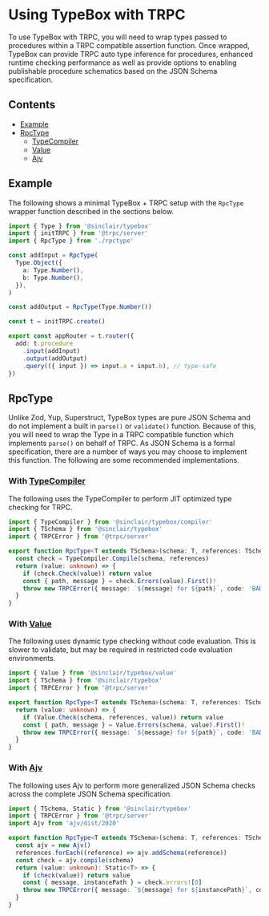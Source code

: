 # Using TypeBox with TRPC

To use TypeBox with TRPC, you will need to wrap types passed to procedures within a TRPC compatible assertion function. Once wrapped, TypeBox can provide TRPC auto type inference for procedures, enhanced runtime checking performance as well as provide options to enabling publishable procedure schematics based on the JSON Schema specification.

## Contents

- [Example](#Example)
- [RpcType](#RpcType)
  - [TypeCompiler](#TypeCompiler)
  - [Value](#Value)
  - [Ajv](#Ajv)

<a name="Example"></a>

## Example

The following shows a minimal TypeBox + TRPC setup with the `RpcType` wrapper function described in the sections below.

```typescript
import { Type } from '@sinclair/typebox'
import { initTRPC } from '@trpc/server'
import { RpcType } from './rpctype'

const addInput = RpcType(
  Type.Object({
    a: Type.Number(),
    b: Type.Number(),
  }),
)

const addOutput = RpcType(Type.Number())

const t = initTRPC.create()

export const appRouter = t.router({
  add: t.procedure
    .input(addInput)
    .output(addOutput)
    .query(({ input }) => input.a + input.b), // type-safe
})
```

<a name="RpcType"></a>

## RpcType

Unlike Zod, Yup, Superstruct, TypeBox types are pure JSON Schema and do not implement a built in `parse()` or `validate()` function. Because of this, you will need to wrap the Type in a TRPC compatible function which implements `parse()` on behalf of TRPC. As JSON Schema is a formal specification, there are a number of ways you may choose to implement this function. The following are some recommended implementations.

<a name="TypeCompiler"></a>

### With [TypeCompiler](https://www.typescriptlang.org/play?#code/JYWwDg9gTgLgBAbzgFQJ5gKYGELmAGwyjgF84AzKXOAcgAEBnYAOwGN8BDYKAehnQwAjCAA8erXGAJEaAWABQoSLEQoAyqwAWGEB1JwDhytXpM2nbnwHCRcxeGjwkyAEoAFLAFEoVYmSNUILR0MFBgrDwMRABuMgoKGCLK8OQArmwwwBDMcC7haJgAPMhwiTAYzAAmDOpaOhwAfAAUDHW6AFwoADRwUBjkRBWsGAydyBraugDaALpwALxwswCUiAoGEswM8HWsANYLKAI4eIRQAHQnUoQtbRw9fQN9bCPL670YMKlQOU3RHPhUhhOuk9swIAB3ZireYNNbyQxwYDkOBNXZ7S7afZ-AFA5arPpfH5wf6AjDvDbZbaqMAcGCaHogEYMDgAcww+kW6PO3l8DBxZOW5wAYtxtk1lgBCClwelUCFwZgYBWuDy86BNJBMhgs9mdAAGABIENrdRgyORoHBjbT6SR9T0JJVgbQAEIAQQAIgB9FyeACKAFVPGpkDRSG8EaQFCQgA)

The following uses the TypeCompiler to perform JIT optimized type checking for TRPC.

```typescript
import { TypeCompiler } from '@sinclair/typebox/compiler'
import { TSchema } from '@sinclair/typebox'
import { TRPCError } from '@trpc/server'

export function RpcType<T extends TSchema>(schema: T, references: TSchema[] = []) {
  const check = TypeCompiler.Compile(schema, references)
  return (value: unknown) => {
    if (check.Check(value)) return value
    const { path, message } = check.Errors(value).First()!
    throw new TRPCError({ message: `${message} for ${path}`, code: 'BAD_REQUEST' })
  }
}
```

<a name="Value"></a>

### With [Value](https://www.typescriptlang.org/play?#code/JYWwDg9gTgLgBAbzgNQIYBsCuBTOBfOQwgMyghDgHIABAZ2ADsBjdVYKAehgE8xsAjCAA8OANww5KAWABQoSLERwAKgGUmAC2whU+IqXJU6jFm048+godLnho8JMoBKABQDCAUShkoegxRoYKDAmDlpsKFEIm1lsIQV4YkxmGGAIBjgnEOVebAAeZTg4mGwGABNaFXUtHQA+AApaTW1UAC4VABo4KGxiCNKmbFp2tWadAG0AXTgAXjgpgEpEWUIemEwoDPrxLGx25IBrBggAdwYlmdrlmSI4YGI4erRdgDo3LSYDxrHULp6+nrMIZdHY4BZLNYbDKg7ArIhMdK0BxwMCoGAaLogIa0VAAc1wBDmzxwLy8Plo3xqvzgMIWLwAYuwkfUFgBCOGEdFkE5wBjYHnOdxk6D1JBY2g4-HtAAGABIEOLJdgCMRoHB5aj0XhpV0EWU9lQAEIAQQAIgB9JweACKAFUPKplJR8As4XhZHggA)

The following uses dynamic type checking without code evaluation. This is slower to validate, but may be required in restricted code evaluation environments.

```typescript
import { Value } from '@sinclair/typebox/value'
import { TSchema } from '@sinclair/typebox'
import { TRPCError } from '@trpc/server'

export function RpcType<T extends TSchema>(schema: T, references: TSchema[] = []) {
  return (value: unknown) => {
    if (Value.Check(schema, references, value)) return value
    const { path, message } = Value.Errors(schema, value).First()!
    throw new TRPCError({ message: `${message} for ${path}`, code: 'BAD_REQUEST' })
  }
}
```

<a name="Ajv"></a>

### With [Ajv](https://www.typescriptlang.org/play?#code/JYWwDg9gTgLgBAbzgFQMoGMAWBTEBDAGjlRjxmHTgF84AzKCEOAcgAEBnYAO3QBs9gUAPQwAnmGwAjCAA9mAWABQoSLEQoASgAUAwgFEoDKNTimzdBkzYwoYdEPbYoANycLl4aPACCAK2cWjCx4-kIAJsDsMEIATAAM8e5K2DKq8LQArjzkEFxwGnbI4tgAPMhwKTDYXGHsKBg4+AB8ABTsWLh4AFwoRFDYtE7V6NjsPWgd+ADaALpwALxwswCUiEqm6LlRcCEBi1zYAO5wfs4ty+tw-YP9PKMAdLTQenhYLS3XQ3er8007-vc8GEwg1Oh8Bl8RssLooNlt4B10ABrBb-Zz3TbgYC8bBtSZ4GGmfowDJQPItZx4XgZbA9LJIrgQQ5cZY9EhkChlP6-NawszAWhwFqIpEUqk06FXbAkslwSnU7CXOFcbZIECjdh4ADm2CI3CieDuWjImBMixF9ycRnYAEIpnEZkq4DBMAxjgdjshtPpDNAWmqNdraXAAAYAEgQ6vYmp1NCexgj+tIRpNVBDRE2YWDzAAQt4ACIAfQ0egAigBVPSoZDMaiE6hKKhAA)

The following uses Ajv to perform more generalized JSON Schema checks across the complete JSON Schema specification.

```typescript
import { TSchema, Static } from '@sinclair/typebox'
import { TRPCError } from '@trpc/server'
import Ajv from 'ajv/dist/2020'

export function RpcType<T extends TSchema>(schema: T, references: TSchema[] = []) {
  const ajv = new Ajv()
  references.forEach((reference) => ajv.addSchema(reference))
  const check = ajv.compile(schema)
  return (value: unknown): Static<T> => {
    if (check(value)) return value
    const { message, instancePath } = check.errors![0]
    throw new TRPCError({ message: `${message} for ${instancePath}`, code: 'BAD_REQUEST' })
  }
}
```
